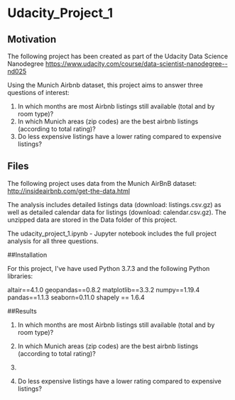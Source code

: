 # Udacity_Project_1


## Motivation

The following project has been created as part of the Udacity Data Science Nanodegree https://www.udacity.com/course/data-scientist-nanodegree--nd025

Using the Munich Airbnb dataset, this project aims to answer three questions of interest:

1. In which months are most Airbnb listings still available (total and by room type)?
2. In which Munich areas (zip codes) are the best airbnb listings (according to total rating)?
3. Do less expensive listings have a lower rating compared to expensive listings? 


## Files

The following project uses data from the Munich AirBnB dataset: http://insideairbnb.com/get-the-data.html 

The analysis includes detailed listings data (download: listings.csv.gz) as well as detailed calendar data for listings (download: calendar.csv.gz). The unzipped data are stored in the Data folder of this project.

The udacity_project_1.ipynb  - Jupyter notebook includes the full project analysis for all three questions.


##Installation

For this project, I've have used Python 3.7.3 and the following Python libraries:

altair==4.1.0
geopandas==0.8.2
matplotlib==3.3.2
numpy==1.19.4
pandas==1.1.3
seaborn=0.11.0
shapely == 1.6.4


##Results

1. In which months are most Airbnb listings still available (total and by room type)?

2. In which Munich areas (zip codes) are the best airbnb listings (according to total rating)?
3. 
4. Do less expensive listings have a lower rating compared to expensive listings? 

